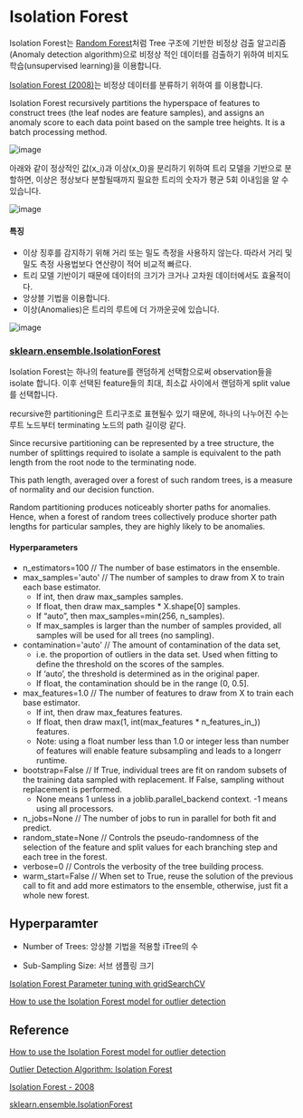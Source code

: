 # Isolation Forest

Isolation Forest는 [Random Forest](https://github.com/kyopark2014/ML-Algorithms/blob/main/random-forest.md)처럼 Tree 구조에 기반한 비정상 검출 알고리즘(Anomaly detection algorithm)으로 비정상 적인 데이터를 검출하기 위하여 비지도학습(unsupervised learning)을 이용합니다. 

[Isolation Forest (2008)](https://dl.acm.org/doi/10.1109/ICDM.2008.17)는 비정상 데이터를 분류하기 위하여 를 이용합니다.

Isolation Forest recursively partitions the hyperspace of features to construct trees (the leaf nodes are feature samples), and assigns an anomaly score to each data point based on the sample tree heights. It is a batch processing method.
  
![image](https://user-images.githubusercontent.com/52392004/228095136-e95a1976-b4f7-4552-affa-83723dc2b40e.png)

아래와 같이 정상적인 값(x_i)과 이상(x_0)을 분리하기 위하여 트리 모델을 기반으로 분할하면, 이상은 정상보다 분할될때까지 필요한 트리의 숫자가 평균 5회 이내임을 알 수 있습니다. 


![image](https://github.com/kyopark2014/ML-anomaly-detection/assets/52392004/f7815600-60cd-4b77-b5dc-b3373a17b76c)


#### 특징 

- 이상 징후를 감지하기 위해 거리 또는 밀도 측정을 사용하지 않는다. 따라서 거리 및 밀도 측정 사용법보다 연산량이 적어 비교적 빠르다.
- 트리 모델 기반이기 때문에 데이터의 크기가 크거나 고차원 데이터에서도 효율적이다.
- 앙상블 기법을 이용합니다.
- 이상(Anomalies)은 트리의 루트에 더 가까운곳에 있습니다.

![image](https://github.com/kyopark2014/ML-anomaly-detection/assets/52392004/a39a93bc-d6be-428f-9da9-8e30d35d8092)


### [sklearn.ensemble.IsolationForest](https://scikit-learn.org/stable/modules/generated/sklearn.ensemble.IsolationForest.html)


Isolation Forest는 하나의 feature를 랜덤하게 선택함으로써 observation들을 isolate 합니다. 이후 선택된 feature들의 최대, 최소값 사이에서 랜덤하게 split value를 선택합니다. 

recursive한 partitioning은 트리구조로 표현될수 있기 때문에, 하나의 나누어진 수는 루트 노드부터 terminating 노드의 path 길이랑 같다. 

Since recursive partitioning can be represented by a tree structure, the number of splittings required to isolate a sample is equivalent to the path length from the root node to the terminating node.

This path length, averaged over a forest of such random trees, is a measure of normality and our decision function.

Random partitioning produces noticeably shorter paths for anomalies. Hence, when a forest of random trees collectively produce shorter path lengths for particular samples, they are highly likely to be anomalies.

#### Hyperparameters

- n_estimators=100 // The number of base estimators in the ensemble.
- max_samples='auto' // The number of samples to draw from X to train each base estimator.   
  - If int, then draw max_samples samples.  
  - If float, then draw max_samples * X.shape[0] samples.  
  - If “auto”, then max_samples=min(256, n_samples).
  - If max_samples is larger than the number of samples provided, all samples will be used for all trees (no sampling).
- contamination='auto' // The amount of contamination of the data set, 
  - i.e. the proportion of outliers in the data set. Used when fitting to define the threshold on the scores of the samples.
  - If ‘auto’, the threshold is determined as in the original paper.
  - If float, the contamination should be in the range (0, 0.5].
- max_features=1.0  // The number of features to draw from X to train each base estimator.
  - If int, then draw max_features features.
  - If float, then draw max(1, int(max_features * n_features_in_)) features.
  -  Note: using a float number less than 1.0 or integer less than number of features will enable feature subsampling and leads to a longerr runtime.
- bootstrap=False // If True, individual trees are fit on random subsets of the training data sampled with replacement. If False, sampling without replacement is performed.
  - None means 1 unless in a joblib.parallel_backend context. -1 means using all processors.
- n_jobs=None // The number of jobs to run in parallel for both fit and predict. 
- random_state=None // Controls the pseudo-randomness of the selection of the feature and split values for each branching step and each tree in the forest.
- verbose=0 // Controls the verbosity of the tree building process.
- warm_start=False  // When set to True, reuse the solution of the previous call to fit and add more estimators to the ensemble, otherwise, just fit a whole new forest.

## Hyperparamter

- Number of Trees: 앙상블 기법을 적용할 iTree의 수

- Sub-Sampling Size: 서브 샘플링 크기

[Isolation Forest Parameter tuning with gridSearchCV](https://stackoverflow.com/questions/56078831/isolation-forest-parameter-tuning-with-gridsearchcv)

[How to use the Isolation Forest model for outlier detection](https://practicaldatascience.co.uk/machine-learning/how-to-use-the-isolation-forest-model-for-outlier-detection)




## Reference 

[How to use the Isolation Forest model for outlier detection](https://practicaldatascience.co.uk/machine-learning/how-to-use-the-isolation-forest-model-for-outlier-detection)

[Outlier Detection Algorithm: Isolation Forest](https://datanetworkanalysis.github.io/2020/04/01/isolation_forest)

[Isolation Forest - 2008](https://dl.acm.org/doi/10.1109/ICDM.2008.17)

[sklearn.ensemble.IsolationForest](https://scikit-learn.org/stable/modules/generated/sklearn.ensemble.IsolationForest.html)
